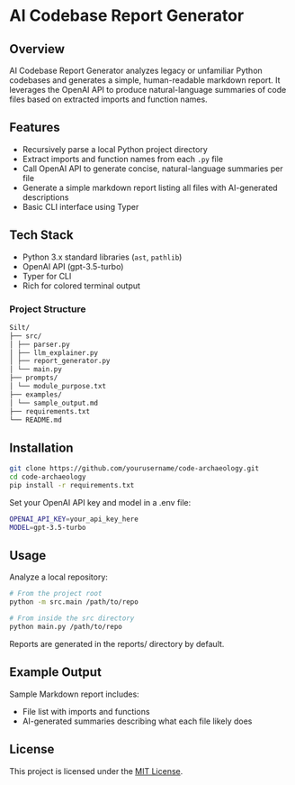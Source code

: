# AI Codebase Report Generator

## Overview

AI Codebase Report Generator analyzes legacy or unfamiliar Python codebases and generates a simple, human-readable markdown report. It leverages the OpenAI API to produce natural-language summaries of code files based on extracted imports and function names.

## Features

- Recursively parse a local Python project directory
- Extract imports and function names from each `.py` file
- Call OpenAI API to generate concise, natural-language summaries per file
- Generate a simple markdown report listing all files with AI-generated descriptions
- Basic CLI interface using Typer

## Tech Stack

- Python 3.x standard libraries (`ast`, `pathlib`)
- OpenAI API (gpt-3.5-turbo)
- Typer for CLI
- Rich for colored terminal output

### Project Structure
```bash
Silt/
├── src/
│ ├── parser.py
│ ├── llm_explainer.py
│ ├── report_generator.py
│ └── main.py
├── prompts/
│ └── module_purpose.txt
├── examples/
│ └── sample_output.md
├── requirements.txt
└── README.md
```


## Installation

```bash
git clone https://github.com/yourusername/code-archaeology.git
cd code-archaeology
pip install -r requirements.txt
```

Set your OpenAI API key and model in a .env file:
```bash
OPENAI_API_KEY=your_api_key_here
MODEL=gpt-3.5-turbo
```

## Usage

Analyze a local repository:
```bash
# From the project root
python -m src.main /path/to/repo
```
```bash
# From inside the src directory
python main.py /path/to/repo
```

Reports are generated in the reports/ directory by default.

## Example Output
Sample Markdown report includes:
- File list with imports and functions
- AI-generated summaries describing what each file likely does

## License
This project is licensed under the [MIT License](./LICENSE).

